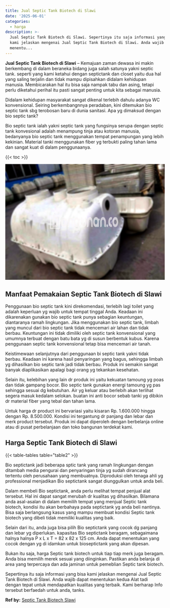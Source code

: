 ```yaml
---
title: Jual Septic Tank Biotech di Slawi
date: '2025-06-01'
categories:
  - harga
description: >-
  Jual Septic Tank Biotech di Slawi. Sepertinya itu saja informasi yang bisa
  kami jelaskan mengenai Jual Septic Tank Biotech di Slawi. Anda wajib dapat
  menentu...
---
```


**Jual Septic Tank Biotech di Slawi** – Kemajuan zaman dewasa ini makin berkembang di dalam beraneka bidang juga salah satunya yakni septic tank. seperti yang kami ketahui dengan septictank dan closet yaitu dua hal yang saling terjalin dan tidak mampu dipisahkan didalam kehidupan manusia. Membicarakan hal itu bisa saja nampak tabu dan asing, tetapi perlu diketahui perihal itu pasti sangat penting untuk kita sebagai manusia.

Didalam kehidupan masyarakat sangat dikenal terlebih dahulu adanya WC konvensional. Seiring berkembangnnya peradaban, kini ditemukan bio septic tank sbg terobosan baru di dunia sanitasi. Apa yg dimaksud dengan bio septic tank?

Bio septic tank ialah yakni septic tank yang fungsinya serupa dengan septic tank konvesional adalah menampung tinja atau kotoran manusia, bedanyanya bio septic tank menggunakan tempat penampungan yang lebih kekinian. Material tanki menggunakan fiber yg terbukti paling tahan lama dan sangat kuat di dalam penggunaanya.

{{< toc >}}

![Jual Septic Tank Biotech di Slawi](/images/jual-bio-septictank-34.png)

## Manfaat Pemakaian Septic Tank Biotech di Slawi

Penggunaan bio septic tank kini direkomendasi, terlebih lagi toilet yang adalah keperluan yg wajib untuk tempat tinggal Anda. Keadaan ini dikarenakan gunakan bio septic tank punya sebagian keuntungan, diantaranya ramah lingkungan. Jika menggunakan bio septic tank, limbah yang muncul dari bio septic tank tidak mencemari air lahan dan tidak berbau. Keuntungan ini tidak dimiliki oleh septic tank konvensional yang umumnya terbuat dengan batu bata yg di susun berbentuk kubus. Karena penggunaan septic tank konvensional tetap bisa mencemari air tanah.

Keistimewaan selanjutnya dari penggunaan bi septic tank yakni tidak berbau. Keadaan ini karena hasil penyaringan yang bagus, sehingga limbah yg dihasilkan bio septic tank jadi tidak berbau. Produk ini semakin sangat banyak diaplikasikan apalagi bagi orang yg tekankan kesehatan.

Selain itu, kelebihan yang lain dr produk ini yaitu kekuatan tamoung yg poas dan tidak gampang bocor. Bio septic tank gunakan energi tamoung yg pas sehingga sesuai dg kebutuhan. Air yg keluar atau berlebih akan terlihat segera masuk kedalam selokan. buatan ini anti bocor sebab tanki yg dibikin dr material fiber yang tebal dan tahan lama.

Untuk harga dr product ini bervariasi yaitu kisaran Rp. 1.600.000 hingga dengan Rp. 8.500.000. Kondisi ini tergantung dr panjang dan lebar dan merk product tersebut. Produk ini dapat diperoleh dengan berbelanja online atau di pusat perbelanjaan dan toko bangunan terdekat kami.

## Harga Septic Tank Biotech di Slawi

{{< table-tables table="table2" >}}

Bio septictank jadi beberapa sptic tank yang ramah lingkungan dengan ditambah media pengurai dan penyaringan tinja yg sudah dirancang tertentu oleh perusahaan yang membuatnya. Diproduksi oleh tenaga ahli yg professional menjadikan Bio septictank sangat diunggulkan untuk anda beli.

Dalam membeli Bio septictank, anda perlu melihat tempat penjual alat tersebut. Hal ini dapat sangat merubah dr kualitas yg dihasilkan. Bilamana anda asal-asalan di dalam memilih tempat yang menjual Septic tank biotech, kondisi itu akan berbahaya pada septictank yg anda beli nantinya. Bisa saja berlangsung kasus yang mampu membuat kondisi Septic tank biotech yang dibeli tidak memiliki kualitas yang baik.

Selain dari itu, anda juga bisa pilih Bio septictank yang cocok dg panjang dan lebar yg diperlukan. kapasitas Bio septictank beragam, sebagaimana halnya halnya P x L x T = 82 x 82 x 125 cm. Anda dapat menentukan yang cocok dengan yg di idamkan untuk bioseptictank yang akan dipesan.

Bukan itu saja, harga Septic tank biotech untuk tiap tiap merk juga beragam. Anda bisa memilih merek sesuai yang diinginkan. Pastikan anda belanja di area yang terpercaya dan ada jaminan untuk pemeblian Septic tank biotech.

Sepertinya itu saja informasi yang bisa kami jelaskan mengenai Jual Septic Tank Biotech di Slawi. Anda wajib dapat menentukan kedua Alat tadi dengan tepat untuk mendapatkan kualitas yang terbaik. Kami berharap Info tersebut berfaedah untuk anda, tanks.

**Ref by:** [Septic Tank Biotech Slawi](https://id.wikipedia.org/wiki/Septic)
